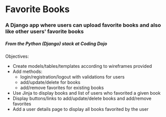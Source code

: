 # Favorite Books

### A Django app where users can upload favorite books and also like other users' favorite books
##### From the Python (Django) stack at Coding Dojo


Objectives:
* Create models/tables/templates according to wireframes provided
* Add methods:
  * login/registration/logout with validations for users
  * add/update/delete for books
  * add/remove favorites for existing books
* Use Jinja to display books and list of users who favorited a given book
* Display buttons/links to add/update/delete books and add/remove favorites
* Add a user details page to display all books favorited by the user
